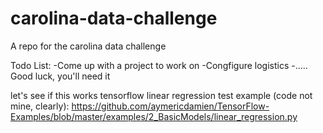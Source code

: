 # carolina-data-challenge
A repo for the carolina data challenge

Todo List:
-Come up with a project to work on
-Congfigure logistics
-..... Good luck, you'll need it

let's see if this works
tensorflow linear regression test example (code not mine, clearly):
https://github.com/aymericdamien/TensorFlow-Examples/blob/master/examples/2_BasicModels/linear_regression.py
